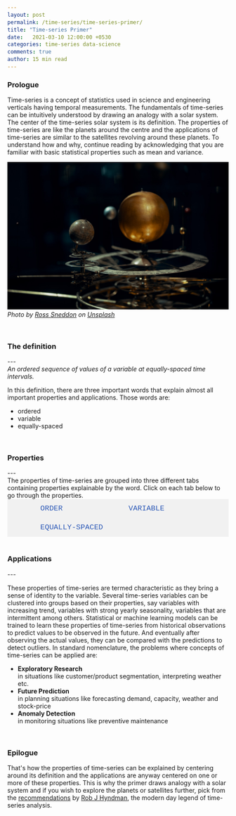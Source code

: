 ```yaml
---
layout: post
permalink: /time-series/time-series-primer/
title: "Time-series Primer"
date:   2021-03-10 12:00:00 +0530
categories: time-series data-science
comments: true
author: 15 min read
---
```


<style>
/*body {font-family: Arial;}*/

/* Style the tab */
.tab {
  overflow: hidden;
  border: 0px solid #ccc;
  background-color: #f1f1f1;
  /*width: 723px;*/
}

/* Style the buttons inside the tab */
.tab button {
  background-color: inherit;
  float: left;
  border: none;
  outline: none;
  cursor: pointer;
  padding: 12px 75px;
  transition: 0.3s;
  font-size: 17px;
  color: #2D59B7;
  font-family: "Courier New";
}

/* Change background color of buttons on hover */
.tab button:hover {
  background-color: #ddd;
}

/* Create an active/current tablink class */
.tab button.active {
  background-color: #282828;
  color: #E93223;
  font-weight: bold;
}

/* Style the tab content */
.tabcontent {
  display: none;
  padding: 10px 0px;
  /*border: 1px solid #ccc;*/
  border-top: none;
  -webkit-animation: fadeEffect 0.75s;
  animation: fadeEffect 0.75s;
  text-align: justify;
}

.tabcontent2 {
  display: none;
  padding: 10px 0px;
  /*border: 1px solid #ccc;*/
  border-top: none;
  -webkit-animation: fadeEffect 0.75s;
  animation: fadeEffect 0.75s;
}

@-webkit-keyframes fadeEffect {
  from {opacity: 0;}
  to {opacity: 1;}
}

@keyframes fadeEffect {
  from {opacity: 0;}
  to {opacity: 1;}
}

</style>

<h3>Prologue</h3>
Time-series is a concept of statistics used in science and engineering verticals having temporal measurements. The fundamentals of time-series can be intuitively understood by drawing an analogy with a solar system. The center of the time-series solar system is its definition. The properties of time-series are like the planets around the centre and the applications of time-series are similar to the satellites revolving around these planets. To understand how and why, continue reading by acknowledging that you are familiar with basic statistical properties such as mean and variance. 
<br>

![time series primer](/assets/stock_images/data_science/time-series/time-series-101/cover.jpg)
*Photo by [Ross Sneddon](https://unsplash.com/@rosssneddon) on [Unsplash](https://unsplash.com/s/photos/solar-system?utm_source=unsplash&utm_medium=referral&utm_content=creditCopyText)*

<br>
<h3>The definition</h3>
---
<br>
<em>An ordered sequence of values of a variable at equally-spaced time intervals.</em>

In this definition, there are three important words that explain almost all important properties and applications. Those words are:
* ordered
* variable
* equally-spaced

<br>
<h3>Properties</h3>
---
<br>
The properties of time-series are grouped into three different tabs containing properties explainable by the word. Click on each tab below to go through the properties.
<br>  
<div class="tab">
  <button class="tablinks" onclick="showTabContent(event, 'Order')" id="defaultOpen">ORDER</button>
  <button class="tablinks" onclick="showTabContent(event, 'Variable')">VARIABLE</button>
  <button class="tablinks" onclick="showTabContent(event, 'Equally-spaced')">EQUALLY-SPACED</button>
</div>

<div id="Order" class="tabcontent">
<br>
  <h4 style="color: #2D59B7;">Auto-correlation</h4>
 In traditional statistical analysis such as Regression, a variable contains a sequence of observations that are assumed to be independent of each other. Hence the order of values is irrelavant. But in a time-series sequence, the observations may not be independent as the dependence is established through time dimension. The values observed at a time T can be related to those observed before and after T.

<br><br>
 This phenomenon is called Auto-correlation and it is the quantitative measurement of the similarity between the time-series and its lagged version over successive time intervals. Therefore, the order of values of a time-series is prominent and unchangeable.

 <br><br>

<iframe width="100%" height="457" frameborder="0" scrolling="no" src="//plotly.com/~imsskiran/14.embed"></iframe>
 In the plot above, the crests and troughs occur at time periods that are multiples of 7. There is a high <a href="https://en.wikipedia.org/wiki/Correlation_and_dependence">correlation</a> between the values of time series X<sub>t</sub> and the series X<sub>t-7</sub> obtained by taking the 7th preceding value for each value of X. 

 <br><br> Scroll up to select the next tab and view remaining properties.

</div>

<div id="Variable" class="tabcontent">
<br>
Time-series is a random variable often with meaningful summary statistics. The following are some characteristic properties of defined as a function of mean and variance.
<br>
<br> 
<h4 style="color: #2D59B7;">Stationarity</h4>
A time-series is said to be stationary if its mean and variance do not change with time. In the plot below, it can be noticed that time-series values vary within a bounded range over a fixed period of time. This can be quantitatively verified by computing mean and variance over shorter time-periods within the measurement period. Stationarity can be statistically verified by performing <a href="https://en.wikipedia.org/wiki/Dickey%E2%80%93Fuller_test">Dickey-Fuller</a> statistical test. 
<br><br>
The following plot shows the hourly temperature measurements of a furnace in a controlled industrial setup. The time-series appears to be stationary.
<br>
<iframe width="100%" height="457" frameborder="0" scrolling="no" src="//plotly.com/~imsskiran/14.embed"></iframe>

<br><br>
Stationarity plays a prominent role in time-series analysis. In literature and practice, many variants of stationarity are dealt with and are broadly classified into strong and weak stationarities. Time-series with temporally constant summary statistcs are termed to have strong stationarity whereas those having some properties changing with time are termed to have weak stationarity. In such cases, it is sometimes possbile to <a href="https://machinelearningmastery.com/remove-trends-seasonality-difference-transform-python/">transform</a> or decompose the time-series to obtain stationarity. If you wish to learn more, you are recommended to go through this <a href="https://towardsdatascience.com/stationarity-in-time-series-analysis-90c94f27322">detailed post on stationarity</a>
<br>
<br>
<h4 style="color: #2D59B7;">Trend</h4>
Time-series values might follow a curve with a non-zero slope over an extended period of time or the enitre time-period of measurement. In such cases, the mean changes with time and the time-series is said to be having an increasing or decreasing trend. 
<br><br>For example, consider the monthly retail sales in the US for the last many years which seems to be having an overall increasing trend. The two major dips can be correlated to the reduction in consumers' spending power during the events of economic recession in 2008 and the COVID-19 pandemic in 2020.
<iframe width="100%" height="457" frameborder="0" scrolling="no" src="//plotly.com/~imsskiran/4.embed"></iframe>

<h4 style="color: #2D59B7;">Seasonality</h4>
If time-series values at certain timestamps significantly differ from the remaining values and if all such timestamps have any of the same calendar attributes such as day of year, day of month, day of week and time of day among others, then the time-series is said to be having seasonality. The variance of time-series changes due to these fluctuations and the difference between such consecutive timestamps is constant.
<br><br>
The quantity of ice-creams produced throughout the year is a vanilla example of seasonality. As the demand for ice-creams peaks during summer and dips during winter, we notice a corresponding pattern of increase in production till summer and decerase thereafter until winter. Every year the production peaks in June and dips in December. This is a time-series with yearly seasonality.
<iframe width="100%" height="457" frameborder="0" scrolling="no" src="//plotly.com/~imsskiran/2.embed"></iframe>

<br><br>
<h4 style="color: #2D59B7;">Cyclicity</h4>
If time-series values significantly fluctuate at timestamps that are not equally apart, the effect is called Cyclicity. In this case, the difference between such consecutive timestamps is not constant. A classic example is a time-series with fluctuations during holidays such as Thanksgiving, Easter among other holidays that occur on different days each year. The time gap between consecutive Thanksgiving days varies every year. 
<br><br>
Noticably, it is possible to convert some cyclic effects into seasonal effects by aggregating time-series to a larger time interval. Thanksgiving always occurs in November and hence it could become a yearly seasonal effect in a monthly-aggregated time-series. However this is not possible with Easter unless the aggregation is at least at a half-yearly level. Such operations could be useless as aggregation to significantly larger time intervals would normalize other cyclic and seasonal fluctuations. It is quite important to understand this subtle difference between Seasonality and Cyclicity. If you wish to learn more about dealing with Cyclicity, you are recommended to go through this informative post on <a href="https://robjhyndman.com/hyndsight/cyclicts/">Seasonality vs Cyclicity.</a>

<br><br> Scroll up to select a different tab and view other properties.

</div>

<div id="Equally-spaced" class="tabcontent">
 <h4 style="color: #2D59B7;">Periodicity</h4>
Periodicity is frequency of occurence of values of time-series. It is generally yearly, quarterly, monthly, weekly, daily, hourly or sub-hourly. It is computed by measuring the time difference between consequent values of time-series. Presence of missing values can cause ambiguity in determining periodicity and either they have to be treated or the series can be aggregated to larger time intervals to make periodicity more deterministic, if such transformation still suits the purpose.
</div>
<script type="text/javascript" src="/assets/js/main.js"></script>
<script type="text/javascript">document.getElementById("defaultOpen").click();</script>

<br>
<h3>Applications</h3>
---
<br>
 <p>
 These properties of time-series are termed characteristic as they bring a sense of identity to the variable. Several time-series variables can be clustered into groups based on their properties, say variables with increasing trend, variables with strong yearly seasonality, variables that are intermittent among others. Statistical or machine learning models can be trained to learn these properties of time-series from historical observations to predict values to be observed in the future. And eventually after observing the actual values, they can be compared with the predictions to detect outliers. In standard nomenclature, the problems where concepts of time-series can be applied are:
<ul>
<li><strong>Exploratory Research</strong> <br>in situations like customer/product segmentation, interpreting weather etc.</li>
<li><strong>Future Prediction</strong> <br>in planning situations like forecasting demand, capacity, weather and stock-price</li>
<li><strong>Anomaly Detection</strong> <br>in monitoring situations like preventive maintenance</li>
</ul>

<br>
<h3>Epilogue</h3>
That's how the properties of time-series can be explained by centering around its definition and the applications are anyway centered on one or more of these properties. This is why the primer draws analogy with a solar system and if you wish to explore the planets or satellites further, pick from the <a href="https://robjhyndman.com/hyndsight/forecasting-and-time-series-books/">recommendations</a> by <a href="https://en.wikipedia.org/wiki/Rob_J._Hyndman">Rob J Hyndman</a>, the modern day legend of time-series analysis.